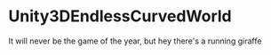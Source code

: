 # Unity3DEndlessCurvedWorld
It will never be the game of the year, but hey there's a running giraffe
